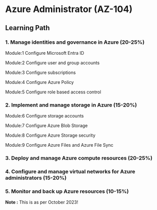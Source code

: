# Azure Administrator (AZ-104)

## Learning Path

### 1. Manage identities and governance in Azure (20-25%)

Module:1 Configure Microsoft Entra ID

Module:2 Configure user and group accounts

Module:3 Configure subscriptions

Module:4 Configure Azure Policy

Module:5 Configure role based access control


### 2. Implement and manage storage in Azure (15-20%)

Module:6 Configure storage accounts 

Module:7 Configure Azure Blob Storage 

Module:8 Configure Azure Storage security

Module:9 Configure Azure Files and Azure File Sync


### 3. Deploy and manage Azure compute resources (20-25%)
### 4. Configure and manage virtual networks for Azure administrators (15-20%)
### 5. Monitor and back up Azure resources (10-15%)

__Note :__ This is as per October 2023!

